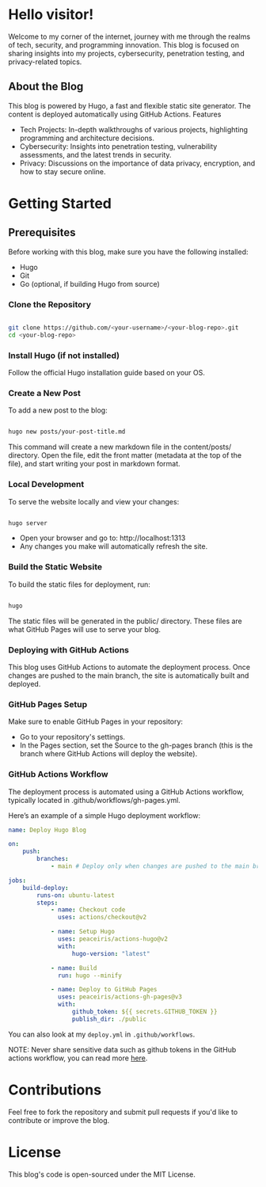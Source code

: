 # Hello visitor!

Welcome to my corner of the internet, journey with me through the realms of tech, security, and programming innovation. This blog is focused on sharing insights into my projects, cybersecurity, penetration testing, and privacy-related topics.

## About the Blog

This blog is powered by Hugo, a fast and flexible static site generator. The content is deployed automatically using GitHub Actions.
Features

-   Tech Projects: In-depth walkthroughs of various projects, highlighting programming and architecture decisions.
-   Cybersecurity: Insights into penetration testing, vulnerability assessments, and the latest trends in security.
-   Privacy: Discussions on the importance of data privacy, encryption, and how to stay secure online.

# Getting Started

## Prerequisites

Before working with this blog, make sure you have the following installed:

-   Hugo
-   Git
-   Go (optional, if building Hugo from source)

### Clone the Repository

```bash

git clone https://github.com/<your-username>/<your-blog-repo>.git
cd <your-blog-repo>
```

### Install Hugo (if not installed)

Follow the official Hugo installation guide based on your OS.

### Create a New Post

To add a new post to the blog:

```bash

hugo new posts/your-post-title.md
```

This command will create a new markdown file in the content/posts/ directory. Open the file, edit the front matter (metadata at the top of the file), and start writing your post in markdown format.

### Local Development

To serve the website locally and view your changes:

```bash

hugo server
```

-   Open your browser and go to: http://localhost:1313
-   Any changes you make will automatically refresh the site.

### Build the Static Website

To build the static files for deployment, run:

```bash

hugo
```

The static files will be generated in the public/ directory. These files are what GitHub Pages will use to serve your blog.

### Deploying with GitHub Actions

This blog uses GitHub Actions to automate the deployment process. Once changes are pushed to the main branch, the site is automatically built and deployed.

### GitHub Pages Setup

Make sure to enable GitHub Pages in your repository:

-   Go to your repository's settings.
-   In the Pages section, set the Source to the gh-pages branch (this is the branch where GitHub Actions will deploy the website).

### GitHub Actions Workflow

The deployment process is automated using a GitHub Actions workflow, typically located in .github/workflows/gh-pages.yml.

Here’s an example of a simple Hugo deployment workflow:

```yaml
name: Deploy Hugo Blog

on:
    push:
        branches:
            - main # Deploy only when changes are pushed to the main branch

jobs:
    build-deploy:
        runs-on: ubuntu-latest
        steps:
            - name: Checkout code
              uses: actions/checkout@v2

            - name: Setup Hugo
              uses: peaceiris/actions-hugo@v2
              with:
                  hugo-version: "latest"

            - name: Build
              run: hugo --minify

            - name: Deploy to GitHub Pages
              uses: peaceiris/actions-gh-pages@v3
              with:
                  github_token: ${{ secrets.GITHUB_TOKEN }}
                  publish_dir: ./public
```

You can also look at my `deploy.yml` in `.github/workflows`.

NOTE: Never share sensitive data such as github tokens in the GitHub actions workflow, you can read more [here](https://docs.github.com/en/actions/security-for-github-actions/security-guides/using-secrets-in-github-actions).

# Contributions

Feel free to fork the repository and submit pull requests if you'd like to contribute or improve the blog.

# License

This blog's code is open-sourced under the MIT License.
